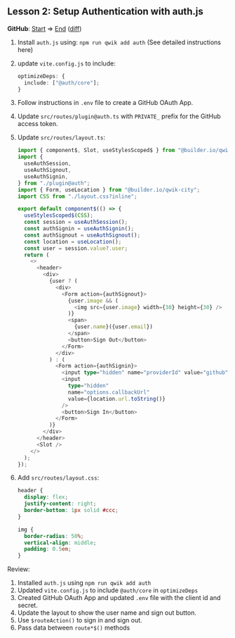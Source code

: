 ## Lesson 2: Setup Authentication with auth.js

**GitHub**: [Start](https://github.com/mhevery/qwik-workshop/tree/lesson-1) => [End](https://github.com/mhevery/qwik-workshop/tree/lesson-2) ([diff](https://github.com/mhevery/qwik-workshop/compare/lesson-1...lesson-2))

1. Install `auth.js` using: `npm run qwik add auth` (See detailed instructions here)
2. update `vite.config.js` to include:
   ```typescript
   optimizeDeps: {
     include: ["@auth/core"];
   }
   ```
3. Follow instructions in `.env` file to create a GitHub OAuth App.
4. Update `src/routes/plugin@auth.ts` with `PRIVATE_` prefix for the GitHub access token.
5. Update `src/routes/layout.ts`:

   ```typescript
   import { component$, Slot, useStylesScoped$ } from "@builder.io/qwik";
   import {
     useAuthSession,
     useAuthSignout,
     useAuthSignin,
   } from "./plugin@auth";
   import { Form, useLocation } from "@builder.io/qwik-city";
   import CSS from "./layout.css?inline";

   export default component$(() => {
     useStylesScoped$(CSS);
     const session = useAuthSession();
     const authSignin = useAuthSignin();
     const authSignout = useAuthSignout();
     const location = useLocation();
     const user = session.value?.user;
     return (
       <>
         <header>
           <div>
             {user ? (
               <div>
                 <Form action={authSignout}>
                   {user.image && (
                     <img src={user.image} width={30} height={30} />
                   )}
                   <span>
                     {user.name}({user.email})
                   </span>
                   <button>Sign Out</button>
                 </Form>
               </div>
             ) : (
               <Form action={authSignin}>
                 <input type="hidden" name="providerId" value="github" />
                 <input
                   type="hidden"
                   name="options.callbackUrl"
                   value={location.url.toString()}
                 />
                 <button>Sign In</button>
               </Form>
             )}
           </div>
         </header>
         <Slot />
       </>
     );
   });
   ```

6. Add `src/routes/layout.css`:

   ```css
   header {
     display: flex;
     justify-content: right;
     border-bottom: 1px solid #ccc;
   }

   img {
     border-radius: 50%;
     vertical-align: middle;
     padding: 0.5em;
   }
   ```

Review:

1. Installed `auth.js` using `npm run qwik add auth`
2. Updated `vite.config.js` to include `@auth/core` in `optimizeDeps`
3. Created GitHub OAuth App and updated `.env` file with the client id and secret.
4. Update the layout to show the user name and sign out button.
5. Use `$routeAction()` to sign in and sign out.
6. Pass data between `route*$()` methods
